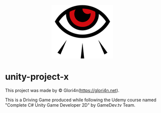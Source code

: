 <p align="center"><img src="https://github.com/glori4n/laravel-relationships-exercise/blob/master/public/images/glogo.png"></>

# unity-project-x
This project was made by © Glori4n(https://glori4n.net).

This is a Driving Game produced while following the Udemy course named "Complete C# Unity Game Developer 2D" by GameDev.tv Team.
